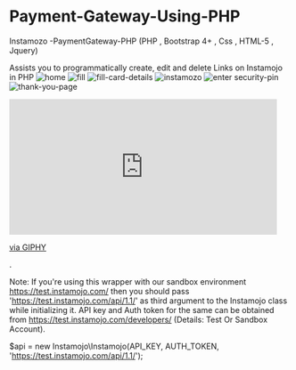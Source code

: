 # Payment-Gateway-Using-PHP
Instamozo -PaymentGateway-PHP (PHP , Bootstrap 4+ , Css , HTML-5 , Jquery)


Assists you to programmatically create, edit and delete Links on Instamojo in PHP
![home](https://user-images.githubusercontent.com/45098599/79463263-3b416a00-8016-11ea-89eb-a05cc308f9a9.png)
![fill](https://user-images.githubusercontent.com/45098599/79463273-3ed4f100-8016-11ea-8770-0baf02b7534e.png)
![fill-card-details](https://user-images.githubusercontent.com/45098599/79463331-5613de80-8016-11ea-8efa-036630acdc25.png)
![instamozo](https://user-images.githubusercontent.com/45098599/79463348-5b712900-8016-11ea-95ca-6c0b38377089.png)
![enter security-pin](https://user-images.githubusercontent.com/45098599/79463372-6330cd80-8016-11ea-8c39-5049637e5dd9.png)
![thank-you-page](https://user-images.githubusercontent.com/45098599/79463383-67f58180-8016-11ea-8de0-2cfb0c7f4136.png)
<iframe src="https://giphy.com/embed/h7u2Uj1rjnrr1CGaAh" width="480" height="244" frameBorder="0" class="giphy-embed" allowFullScreen></iframe><p><a href="https://giphy.com/gifs/payment-gateway-h7u2Uj1rjnrr1CGaAh">via GIPHY</a></p>

.

Note: If you're using this wrapper with our sandbox environment https://test.instamojo.com/ then you should pass 'https://test.instamojo.com/api/1.1/' as third argument to the Instamojo class while initializing it. API key and Auth token for the same can be obtained from https://test.instamojo.com/developers/ (Details: Test Or Sandbox Account).

$api = new Instamojo\Instamojo(API_KEY, AUTH_TOKEN, 'https://test.instamojo.com/api/1.1/');
